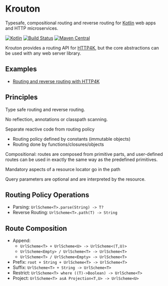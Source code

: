 # Krouton


Typesafe, compositional routing and reverse routing for [Kotlin](https://kotlinlang.org) web apps and HTTP microservices.

[![Kotlin](https://img.shields.io/badge/kotlin-1.1.4-blue.svg)](http://kotlinlang.org)
[![Build Status](https://travis-ci.org/npryce/krouton.svg?branch=master)](https://travis-ci.org/npryce/krouton)
[![Maven Central](https://img.shields.io/maven-central/v/com.natpryce/krouton.svg)](http://search.maven.org/#search%7Cga%7C1%7Cg%3A%22com.natpryce%22%20AND%20a%3A%22krouton%22)

Krouton provides a routing API for [HTTP4K](https://http4k.org), but the core abstractions can be used with any web server library.

## Examples

 * [Routing and reverse routing with HTTP4K](src/test/kotlin/com/natpryce/krouton/example/HttpRoutingExample.kt)

## Principles

Type safe routing and reverse routing.

No reflection, annotations or classpath scanning.

Separate reactive code from routing policy

* Routing policy defined by constants (immutable objects)
* Routing done by functions/closures/objects

Compositional: routes are composed from primitive parts, and user-defined routes can be used in 
exactly the same way as the predefined primitives.

Mandatory aspects of a resource locator go in the path

Query parameters are optional and are interpreted by the resource.


## Routing Policy Operations

* Parsing: `UrlScheme<T>.parse(String) -> T?`
* Reverse Routing: `UrlScheme<T>.path(T) -> String`


## Route Composition

* Append: 
    * `UrlScheme<T> + UrlScheme<U> -> UrlScheme<(T,U)>`
    * `UrlScheme<Empty> / UrlScheme<T> -> UrlScheme<T>`
    * `UrlScheme<T> / UrlScheme<Empty> -> UrlScheme<T>`
* Prefix: `root + String + UrlScheme<T> -> UrlScheme<T>`
* Suffix: `UrlScheme<T> + String -> UrlScheme<T>`
* Restrict: `UrlScheme<T> where ((T)->Boolean) -> UrlScheme<T>`
* Project: `UrlScheme<T> asA Projection<T,U> -> UrlScheme<U>`
